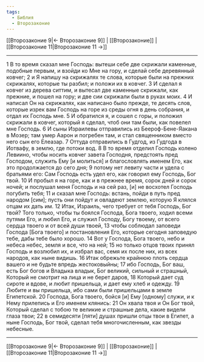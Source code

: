 ```yaml
---
tags:
  - Библия
  - Второзаконие
---
```

[[Второзаконие 9|← Второзаконие 9]] | [[Второзаконие]] | [[Второзаконие 11|Второзаконие 11 →]]

---
1 В то время сказал мне Господь: вытеши себе две скрижали каменные, подобные первым, и взойди ко Мне на гору, и сделай себе деревянный ковчег;
2 и Я напишу на скрижалях те слова, которые были на прежних скрижалях, которые ты разбил; и положи их в ковчег.
3 И сделал я ковчег из дерева ситтим, и вытесал две каменные скрижали, как прежние, и пошел на гору; и две сии скрижали были в руках моих.
4 И написал Он на скрижалях, как написано было прежде, те десять слов, которые изрек вам Господь на горе из среды огня в день собрания, и отдал их Господь мне.
5 И обратился я, и сошел с горы, и положил скрижали в ковчег, который я сделал, чтоб они там были, как повелел мне Господь.
6 И сыны Израилевы отправились из Беероф-Бене-Яакана в Мозер; там умер Аарон и погребен там, и стал священником вместо него сын его Елеазар.
7 Оттуда отправились в Гудгод, из Гудгода в Иотвафу, в землю, где потоки вод.
8 В то время отделил Господь колено Левиино, чтобы носить ковчег завета Господня, предстоять пред Господом, служить Ему [и молиться] и благословлять именем Его, как это продолжается до сего дня;
9 потому нет левиту части и удела с братьями его: Сам Господь есть удел его, как говорил ему Господь, Бог твой.
10 И пробыл я на горе, как и в прежнее время, сорок дней и сорок ночей; и послушал меня Господь и на сей раз, [и] не восхотел Господь погубить тебя;
11 и сказал мне Господь: встань, пойди в путь пред народом [сим]; пусть они пойдут и овладеют землею, которую Я клялся отцам их дать им.
12 Итак, Израиль, чего требует от тебя Господь, Бог твой? Того только, чтобы ты боялся Господа, Бога твоего, ходил всеми путями Его, и любил Его, и служил Господу, Богу твоему, от всего сердца твоего и от всей души твоей,
13 чтобы соблюдал заповеди Господа [Бога твоего] и постановления Его, которые сегодня заповедую тебе, дабы тебе было хорошо.
14 Вот у Господа, Бога твоего, небо и небеса небес, земля и все, что на ней;
15 но только отцов твоих принял Господь и возлюбил их, и избрал вас, семя их после них, из всех народов, как ныне видишь.
16 Итак обрежьте крайнюю плоть сердца вашего и не будьте впредь жестоковыйны;
17 ибо Господь, Бог ваш, есть Бог богов и Владыка владык, Бог великий, сильный и страшный, Который не смотрит на лица и не берет даров,
18 Который дает суд сироте и вдове, и любит пришельца, и дает ему хлеб и одежду.
19 Любите и вы пришельца, ибо сами были пришельцами в земле Египетской.
20 Господа, Бога твоего, бойся [и] Ему [одному] служи, и к Нему прилепись и Его именем клянись:
21 Он хвала твоя и Он Бог твой, Который сделал с тобою те великие и страшные дела, какие видели глаза твои;
22 в семидесяти [пяти] душах пришли отцы твои в Египет, а ныне Господь, Бог твой, сделал тебя многочисленным, как звезды небесные.

---
[[Второзаконие 9|← Второзаконие 9]] | [[Второзаконие]] | [[Второзаконие 11|Второзаконие 11 →]]